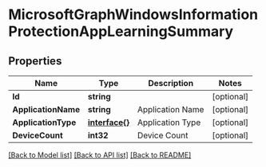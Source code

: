 # MicrosoftGraphWindowsInformationProtectionAppLearningSummary

## Properties

Name | Type | Description | Notes
------------ | ------------- | ------------- | -------------
**Id** | **string** |  | [optional] 
**ApplicationName** | **string** | Application Name | [optional] 
**ApplicationType** | [**interface{}**](.md) | Application Type | [optional] 
**DeviceCount** | **int32** | Device Count | [optional] 

[[Back to Model list]](../README.md#documentation-for-models) [[Back to API list]](../README.md#documentation-for-api-endpoints) [[Back to README]](../README.md)


